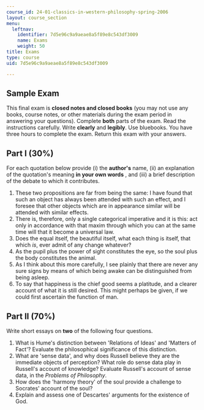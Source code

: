 ```yaml
---
course_id: 24-01-classics-in-western-philosophy-spring-2006
layout: course_section
menu:
  leftnav:
    identifier: 7d5e96c9a9aeae8a5f89e8c543df3009
    name: Exams
    weight: 50
title: Exams
type: course
uid: 7d5e96c9a9aeae8a5f89e8c543df3009

---
```


Sample Exam
-----------

This final exam is **closed notes and closed books** (you may not use any books, course notes, or other materials during the exam period in answering your questions). Complete **both** parts of the exam. Read the instructions carefully. Write **clearly** and **legibly**. Use bluebooks. You have three hours to complete the exam. Return this exam with your answers.

Part I (30%)
------------

For each quotation below provide (i) the **author's** name, (ii) an explanation of the quotation's meaning **in your own words** , and (iii) a brief description of the debate to which it contributes.

1.  These two propositions are far from being the same: I have found that such an object has always been attended with such an effect, and I foresee that other objects which are in appearance similar will be attended with similar effects.
2.  There is, therefore, only a single categorical imperative and it is this: act only in accordance with that maxim through which you can at the same time will that it become a universal law.
3.  Does the equal itself, the beautiful itself, what each thing is itself, that which _is_, ever admit of any change whatever?
4.  As the pupil plus the power of sight constitutes the eye, so the soul plus the body constitutes the animal.
5.  As I think about this more carefully, I see plainly that there are never any sure signs by means of which being awake can be distinguished from being asleep.
6.  To say that happiness is the chief good seems a platitude, and a clearer account of what it is still desired. This might perhaps be given, if we could first ascertain the function of man.

Part II (70%)
-------------

Write short essays on **two** of the following four questions.

1.  What is Hume's distinction between 'Relations of Ideas' and 'Matters of Fact'? Evaluate the philosophical significance of this distinction.
2.  What are 'sense data', and why does Russell believe they are the immediate objects of perception? What role do sense data play in Russell's account of knowledge? Evaluate Russell's account of sense data, in the _Problems of Philosophy_.
3.  How does the 'harmony theory' of the soul provide a challenge to Socrates' account of the soul?
4.  Explain and assess one of Descartes' arguments for the existence of God.